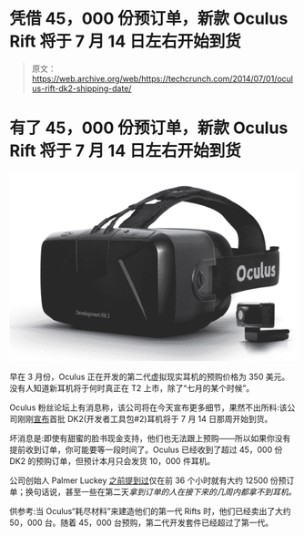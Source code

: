 # 凭借 45，000 份预订单，新款 Oculus Rift 将于 7 月 14 日左右开始到货 

> 原文：<https://web.archive.org/web/https://techcrunch.com/2014/07/01/oculus-rift-dk2-shipping-date/>

# 有了 45，000 份预订单，新款 Oculus Rift 将于 7 月 14 日左右开始到货

![](img/ec36a48f25b43a60e79307b901f3d60e.png)

早在 3 月份，Oculus 正在开发的第二代虚拟现实耳机的预购价格为 350 美元。没有人知道新耳机将于何时真正在 T2 上市，除了“七月的某个时候”。

Oculus 粉丝论坛上有消息称，该公司将在今天宣布更多细节，果然不出所料:该公司刚刚[宣布](https://web.archive.org/web/20230216115051/https://developer.oculusvr.com/forums/viewtopic.php?f=18&t=10044&p=129463#p129463)首批 DK2(开发者工具包#2)耳机将于 7 月 14 日那周开始到货。

坏消息是:即使有甜蜜的脸书现金支持，他们也无法跟上预购——所以如果你没有提前收到订单，你可能要等一段时间了。Oculus 已经收到了超过 45，000 份 DK2 的预购订单，但预计本月只会发货 10，000 件耳机。

公司创始人 Palmer Luckey [之前提到过](https://web.archive.org/web/20230216115051/http://vrfocus.com/archives/1467/12-5k-rift-dk2s-sold-first-36-hours-oculus-confirms/)仅在前 36 个小时就有大约 12500 份预订单；换句话说，甚至一些在第二天*拿到订单的人在接下来的几周内都拿不到耳机。*

供参考:当 Oculus“耗尽材料”来建造他们的第一代 Rifts 时，他们已经卖出了大约 50，000 台。随着 45，000 台预购，第二代开发套件已经超过了第一代。